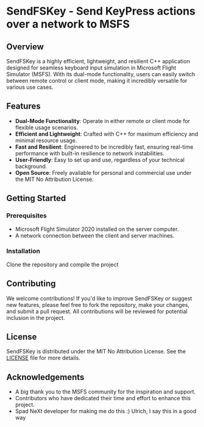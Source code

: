 # SendFSKey - Send KeyPress actions over a network to MSFS

## Overview
SendFSKey is a highly efficient, lightweight, and resilient C++ application designed for seamless keyboard input simulation in Microsoft Flight Simulator (MSFS). With its dual-mode functionality, users can easily switch between remote control or client mode, making it incredibly versatile for various use cases.

## Features
- **Dual-Mode Functionality**: Operate in either remote or client mode for flexible usage scenarios.
- **Efficient and Lightweight**: Crafted with C++ for maximum efficiency and minimal resource usage.
- **Fast and Resilient**: Engineered to be incredibly fast, ensuring real-time performance with built-in resilience to network instabilities.
- **User-Friendly**: Easy to set up and use, regardless of your technical background.
- **Open Source**: Freely available for personal and commercial use under the MIT No Attribution License.

## Getting Started

### Prerequisites
- Microsoft Flight Simulator 2020 installed on the server computer.
- A network connection between the client and server machines.

### Installation
Clone the repository and compile the project

## Contributing
We welcome contributions! If you'd like to improve SendFSKey or suggest new features, please feel free to fork the repository, make your changes, and submit a pull request. All contributions will be reviewed for potential inclusion in the project.

## License
SendFSKey is distributed under the MIT No Attribution License. See the [LICENSE](LICENSE.md) file for more details.

## Acknowledgements
- A big thank you to the MSFS community for the inspiration and support.
- Contributors who have dedicated their time and effort to enhance this project.
- Spad NeXt developer for making me do this :) Ulrich, I say this in a good way
